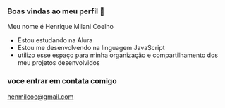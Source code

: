 ### Boas vindas ao meu perfil 💚

Meu nome é Henrique Milani Coelho

- Estou estudando na Alura
- Estou me desenvolvendo na linguagem JavaScript
- utilizo esse espaço para minha organização e compartilhamento dos meu projetos desenvolvidos


 
### voce entrar em contata comigo
henmilcoe@gmail.com
